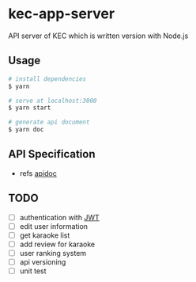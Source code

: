 # kec-app-server
API server of KEC which is written version with Node.js

## Usage
```bash
# install dependencies
$ yarn

# serve at localhost:3000
$ yarn start

# generate api document
$ yarn doc
```

## API Specification
- refs [apidoc](https://github.com/faustring/kec-app-server/blob/master/apidoc/index.html)

## TODO
- [ ] authentication with [JWT](https://jwt.io/)
- [ ] edit user information
- [ ] get karaoke list
- [ ] add review for karaoke
- [ ] user ranking system
- [ ] api versioning
- [ ] unit test
